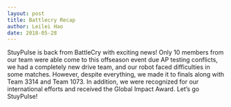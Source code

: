 ```yaml
---
layout: post
title: Battlecry Recap
author: Leilei Hao
date: 2018-05-28
---
```

StuyPulse is back from BattleCry with exciting news!
Only 10 members from our team were able come to this offseason event due AP testing conflicts, we had a completely new drive team, and our robot faced difficulties in some matches.
However, despite everything, we made it to finals along with Team 3314 and Team 1073.
In addition, we were recognized for our international efforts and received the Global Impact Award.
Let’s go StuyPulse!
